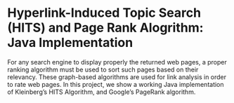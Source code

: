 # Hyperlink-Induced Topic Search (HITS) and Page Rank Alogrithm: Java Implementation
For any search engine to display properly the returned web pages, a proper ranking algorithm must be used to sort such pages based on their relevancy.
These graph-based algorithms are used for link analysis in order to rate web pages. In this project, we show a working Java implementation of Kleinberg’s HITS Algorithm, and Google’s PageRank algorithm.
